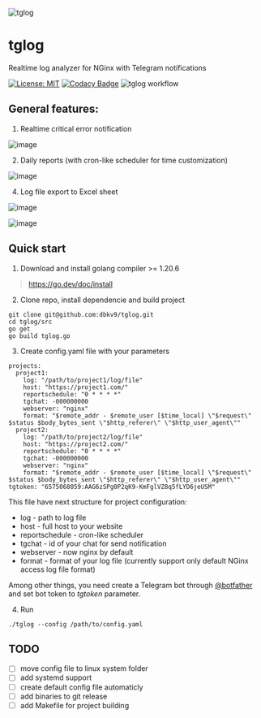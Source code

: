 ![tglog](https://github.com/dbkv9/tglog/assets/139353879/0a70eeb9-f1ca-46c7-91c7-e9c10437bfdf)

# tglog

Realtime log analyzer for NGinx with Telegram notifications

[![License: MIT](https://img.shields.io/badge/License-MIT-yellow.svg)](https://opensource.org/licenses/MIT)
[![Codacy Badge](https://app.codacy.com/project/badge/Grade/5d0506415c1a4cbf8c08a9543e1bd4a3)](https://app.codacy.com/gh/dbkv9/tglog/dashboard?utm_source=gh&utm_medium=referral&utm_content=&utm_campaign=Badge_grade)
![tglog workflow](https://github.com/dbkv9/tglog/actions/workflows/go.yml/badge.svg)

## General features:

1. Realtime critical error notification

![image](https://github.com/dbkv9/tglog/assets/139353879/58b30490-4ca6-4df9-babf-b08535920a5f)

2. Daily reports (with cron-like scheduler for time customization)

![image](https://github.com/dbkv9/tglog/assets/139353879/8581aa5a-7b0e-496f-be07-f4afa5b33eb2)

4. Log file export to Excel sheet

![image](https://github.com/dbkv9/tglog/assets/139353879/02a6ca32-cdc0-43dc-b2fe-73367163176a)

![image](https://github.com/dbkv9/tglog/assets/139353879/fd60d6f9-13b4-4220-b734-9a2135fad39a)

## Quick start

1. Download and install golang compiler >= 1.20.6
> https://go.dev/doc/install

2. Clone repo, install dependencie and build project

```
git clone git@github.com:dbkv9/tglog.git
cd tglog/src
go get
go build tglog.go
```

3. Create config.yaml file with your parameters

```
projects:
  project1:
    log: "/path/to/project1/log/file"
    host: "https://project1.com/"
    reportschedule: "0 * * * *"
    tgchat: -000000000
    webserver: "nginx"
    format: "$remote_addr - $remote_user [$time_local] \"$request\" $status $body_bytes_sent \"$http_referer\" \"$http_user_agent\""
  project2:
    log: "/path/to/project2/log/file"
    host: "https://project2.com/"
    reportschedule: "0 * * * *"
    tgchat: -000000000
    webserver: "nginx"
    format: "$remote_addr - $remote_user [$time_local] \"$request\" $status $body_bytes_sent \"$http_referer\" \"$http_user_agent\""
tgtoken: "6575068059:AAG6zSPg0P2qK9-KmFglVZ8q5fLYD6jeUSM"
```

This file have next structure for project configuration:
- log - path to log file
- host - full host to your website
- reportschedule - cron-like scheduler
- tgchat - id of your chat for send notification
- webserver - now nginx by default
- format - format of your log file (currently support only default NGinx access log file format)

Among other things, you need create a Telegram bot through [@botfather](https://t.me/BotFather) and set bot token to _tgtoken_ parameter.

4. Run

```
./tglog --config /path/to/config.yaml
```

## TODO
- [ ] move config file to linux system folder
- [ ] add systemd support
- [ ] create default config file automaticly
- [ ] add binaries to git release
- [ ] add Makefile for project building

